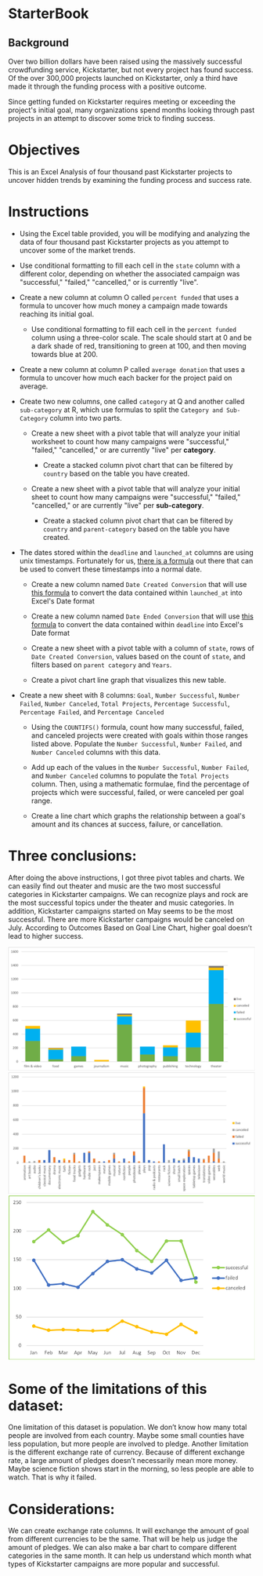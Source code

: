 # StarterBook

## Background

Over two billion dollars have been raised using the massively successful crowdfunding service, Kickstarter, but not every project has found success. Of the over 300,000 projects launched on Kickstarter, only a third have made it through the funding process with a positive outcome.

Since getting funded on Kickstarter requires meeting or exceeding the project's initial goal, many organizations spend months looking through past projects in an attempt to discover some trick to finding success.

# Objectives

This is an Excel Analysis of four thousand past Kickstarter projects to uncover hidden trends by examining the funding process and success rate.

# Instructions

* Using the Excel table provided, you will be modifying and analyzing the data of four thousand past Kickstarter projects as you attempt to uncover some of the market trends.

* Use conditional formatting to fill each cell in the `state` column with a different color, depending on whether the associated campaign was "successful," "failed," "cancelled," or is currently "live".

* Create a new column at column O called `percent funded` that uses a formula to uncover how much money a campaign made towards reaching its initial goal.

  * Use conditional formatting to fill each cell in the `percent funded` column using a three-color scale. The scale should start at 0 and be a dark shade of red, transitioning to green at 100, and then moving towards blue at 200.

* Create a new column at column P called `average donation` that uses a formula to uncover how much each backer for the project paid on average.

* Create two new columns, one called `category` at Q and another called `sub-category` at R, which use formulas to split the `Category and Sub-Category` column into two parts.

  * Create a new sheet with a pivot table that will analyze your initial worksheet to count how many campaigns were "successful," "failed," "cancelled," or are currently "live" per **category**.

    * Create a stacked column pivot chart that can be filtered by `country` based on the table you have created.

  * Create a new sheet with a pivot table that will analyze your initial sheet to count how many campaigns were "successful," "failed," "cancelled," or are currently "live" per **sub-category**.

    * Create a stacked column pivot chart that can be filtered by `country` and `parent-category` based on the table you have created.

* The dates stored within the `deadline` and `launched_at` columns are using unix timestamps. Fortunately for us, [there is a formula](http://spreadsheetpage.com/index.php/tip/converting_unix_timestamps/) out there that can be used to convert these timestamps into a normal date.

  * Create a new column named `Date Created Conversion` that will use [this formula](http://spreadsheetpage.com/index.php/tip/converting_unix_timestamps/) to convert the data contained within `launched_at` into Excel's Date format

  * Create a new column named `Date Ended Conversion` that will use [this formula](http://spreadsheetpage.com/index.php/tip/converting_unix_timestamps/) to convert the data contained within `deadline` into Excel's Date format

  * Create a new sheet with a pivot table with a column of `state`, rows of `Date Created Conversion`, values based on the count of `state`, and filters based on `parent category` and `Years`.

  * Create a pivot chart line graph that visualizes this new table.

* Create a new sheet with 8 columns: `Goal`, `Number Successful`, `Number Failed`, `Number Canceled`, `Total Projects`, `Percentage Successful`, `Percentage Failed`, and `Percentage Canceled`

  * Using the `COUNTIFS()` formula, count how many successful, failed, and canceled projects were created with goals within those ranges listed above. Populate the `Number Successful`, `Number Failed`, and `Number Canceled` columns with this data.

  * Add up each of the values in the `Number Successful`, `Number Failed`, and `Number Canceled` columns to populate the `Total Projects` column. Then, using a mathematic formulae, find the percentage of projects which were successful, failed, or were canceled per goal range.

  * Create a line chart which graphs the relationship between a goal's amount and its chances at success, failure, or cancellation.

# Three conclusions:

After doing the above instructions, I got three pivot tables and charts. We can easily find out theater and music are the two most successful categories in Kickstarter campaigns. We can recognize plays and rock are the most successful topics under the theater and music categories. In addition, Kickstarter campaigns started on May seems to be the most successful. There are more Kickstarter campaigns would be canceled on July. According to Outcomes Based on Goal Line Chart, higher goal doesn’t lead to higher success.

![Kickstarter Table 1](Images/CategoryPivotTableChart.png)
![Kickstarter Table 1](Images/SubCategoryPivotTableChart.png)
![Kickstarter Table 1](Images/CategoryYearPivotTable.png)

# Some of the limitations of this dataset:
One limitation of this dataset is population. We don’t know how many total people are involved from each country. Maybe some small counties have less population, but more people are involved to pledge. Another limitation is the different exchange rate of currency. Because of different exchange rate, a large amount of pledges doesn’t necessarily mean more money. Maybe science fiction shows start in the morning, so less people are able to watch. That is why it failed.

# Considerations:
We can create exchange rate columns. It will exchange the amount of goal from different currencies to be the same. That will be help us judge the amount of pledges. We can also make a bar chart to compare different categories in the same month. It can help us understand which month what types of Kickstarter campaigns are more popular and successful.
